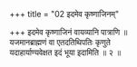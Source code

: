 +++
title = "02 इदमेव कृष्णाजिनम्"

+++
इदमेव कृष्णाजिनं वायव्यानि पात्राणि ॥  
यजमानब्राह्मणं वा एतदतिथिपतिः कृणुते  
यदाहार्याण्यवेक्षत इदं भूया इदामिति ॥ २ ॥